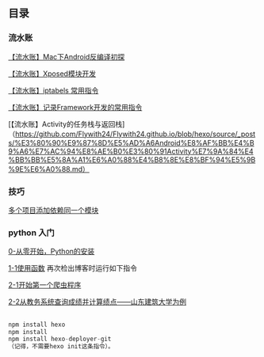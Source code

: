 ## 目录

### 流水账
[【流水账】Mac下Android反编译初探](https://github.com/Flywith24/Flywith24.github.io/blob/hexo/source/_posts/Mac%E4%B8%8BAndroid%E5%8F%8D%E7%BC%96%E8%AF%91%E5%88%9D%E6%8E%A2.md)

[【流水账】Xposed模块开发](https://github.com/Flywith24/Flywith24.github.io/blob/hexo/source/_posts/%E3%80%90%E6%B5%81%E6%B0%B4%E8%B4%A6%E3%80%91Xposed%E6%A8%A1%E5%9D%97%E5%BC%80%E5%8F%91.md)

[【流水账】iptabels 常用指令](https://github.com/Flywith24/Flywith24.github.io/blob/hexo/source/_posts/%E3%80%90%E6%B5%81%E6%B0%B4%E8%B4%A6%E3%80%91iptabels%20%E5%B8%B8%E7%94%A8%E6%8C%87%E4%BB%A4.md)

[【流水账】记录Framework开发的常用指令](https://github.com/Flywith24/Flywith24.github.io/blob/hexo/source/_posts/%E3%80%90%E6%B5%81%E6%B0%B4%E8%B4%A6%E3%80%91%E8%AE%B0%E5%BD%95Framework%E5%BC%80%E5%8F%91%E7%9A%84%E5%B8%B8%E7%94%A8%E6%8C%87%E4%BB%A4.md)

[【流水账】Activity的任务栈与返回栈]（https://github.com/Flywith24/Flywith24.github.io/blob/hexo/source/_posts/%E3%80%90%E9%87%8D%E5%AD%A6Android%E8%AF%BB%E4%B9%A6%E7%AC%94%E8%AE%B0%E3%80%91Activity%E7%9A%84%E4%BB%BB%E5%8A%A1%E6%A0%88%E4%B8%8E%E8%BF%94%E5%9B%9E%E6%A0%88.md）

### 技巧
[多个项目添加依赖同一个模块](https://github.com/Flywith24/Flywith24.github.io/blob/hexo/source/_posts/%E5%A4%9A%E4%B8%AA%E9%A1%B9%E7%9B%AE%E6%B7%BB%E5%8A%A0%E4%BE%9D%E8%B5%96%E5%90%8C%E4%B8%80%E4%B8%AA%E6%A8%A1%E5%9D%97.md)

### python 入门

[0-从零开始，Python的安装](https://github.com/Flywith24/Flywith24.github.io/blob/hexo/source/_posts/0-%E4%BB%8E%E9%9B%B6%E5%BC%80%E5%A7%8B%EF%BC%8CPython%E7%9A%84%E5%AE%89%E8%A3%85.md)

[1-1使用函数](https://github.com/Flywith24/Flywith24.github.io/blob/hexo/source/_posts/1-1%E4%BD%BF%E7%94%A8%E5%87%BD%E6%95%B0.md)
再次检出博客时运行如下指令

[2-1开始第一个爬虫程序](https://github.com/Flywith24/Flywith24.github.io/blob/hexo/source/_posts/2-1%E5%BC%80%E5%A7%8B%E7%AC%AC%E4%B8%80%E4%B8%AA%E7%88%AC%E8%99%AB%E7%A8%8B%E5%BA%8F.md)

[2-2从教务系统查询成绩并计算绩点——山东建筑大学为例](https://github.com/Flywith24/Flywith24.github.io/blob/hexo/source/_posts/2-2%E4%BB%8E%E6%95%99%E5%8A%A1%E7%B3%BB%E7%BB%9F%E6%9F%A5%E8%AF%A2%E6%88%90%E7%BB%A9%E5%B9%B6%E8%AE%A1%E7%AE%97%E7%BB%A9%E7%82%B9%E2%80%94%E2%80%94%E5%B1%B1%E4%B8%9C%E5%BB%BA%E7%AD%91%E5%A4%A7%E5%AD%A6%E4%B8%BA%E4%BE%8B.md)

##
```js
npm install hexo
npm install
npm install hexo-deployer-git
（记得，不需要hexo init这条指令）。
```


